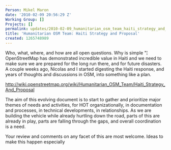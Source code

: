 ```yaml
---
Person: Mikel Maron
date: '2010-02-09 20:56:29 Z'
Working Group: []
Projects: []
permalink: updates/2010-02-09_humanitarian_osm_team_haiti_strategy_and_proposal
title: 'Humanitarian OSM Team: Haiti Strategy and Proposal'
created: 1265748989
---
```

<p>Who, what, where, and how are all open questions. Why is simple "¦ OpenStreetMap has demonstrated incredible value in Haiti and we need to make sure we are prepared for the long run there, and for future disasters. A couple weeks ago, Nicolas and I started digesting the Haiti response, and years of thoughts and discussions in OSM, into something like a plan.</p><p><a href="http://wiki.openstreetmap.org/wiki/Humanitarian_OSM_Team/Haiti_Strategy_And_Proposal">http://wiki.openstreetmap.org/wiki/Humanitarian_OSM_Team/Haiti_Strategy_And_Proposal</a></p><p>The aim of this evolving document is to start to gather and prioritize major themes of needs and activities, for HOT organizationally, in documentation and processes, in technical developments, in relationships. As we are building the vehicle while already hurtling down the road, parts of this are already in play, parts are falling through the gaps, and overall coordination is a need.</p><p>Your review and comments on any facet of this are most welcome. Ideas to make this happen especially</p>
